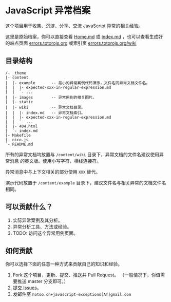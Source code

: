 
# JavaScript 异常档案

这个项目用于收集、沉淀、分享、交流 JavaScript 异常的相关经验。

这里是原始档案，你可以直接查看 [Home.md](content/index.md) 或
[index.md](content/wiki/index.md) ，也可以查看生成好的站点页面
[errors.totorojs.org](http://errors.totorojs.org/) 或索引页
[errors.totorojs.org/wiki](http://errors.totorojs.org/wiki/)

## 目录结构

```
/- _theme
|- content
|  |- example       -- 最小的异常案例代码演示，文件名同异常文档文件名。
|  |  |- expected-xxx-in-regular-expression.md
|  |  `- ...
|  |- images        -- 异常用到的相关图片。
|  |- static
|  |- wiki          -- 异常文档目录。
|  |  |- index.md   -- 异常文档索引。
|  |  |- expected-xxx-in-regular-expression.md
|  |  `- ...
|  |- 404.html
|  `- index.md
|- Makefile
|- nico.js
`- README.md
```

所有的异常文档均放置与 `/content/wiki` 目录下，异常文档的文件名建议使用异常消息
的英文版。使用小写字符，横线连接符。

异常消息中与上下文相关的部分使用 `XXX` 替代。

演示代码放置于 `/content/example` 目录下，建议文件名与相关异常的文档文件名相同。

## 可以贡献什么？

1. 实际异常案例及其分析。
2. 异常分析工具、方法或经验。
3. TODO: 访问这个异常用例页面。

## 如何贡献

你可以选择下面的任意一种方式来贡献自己的知识和经验。

1. Fork 这个项目，更新、提交、推送并 Pull Request。
    （一般情况下，你值需要推送 master 分支即可。）
2. [提交 Issues](https://github.com/totorojs/javascript-exception-archives/issues/new)。
3. 发邮件至 `hotoo.cn+javascript-exceptions[AT]gmail.com`
